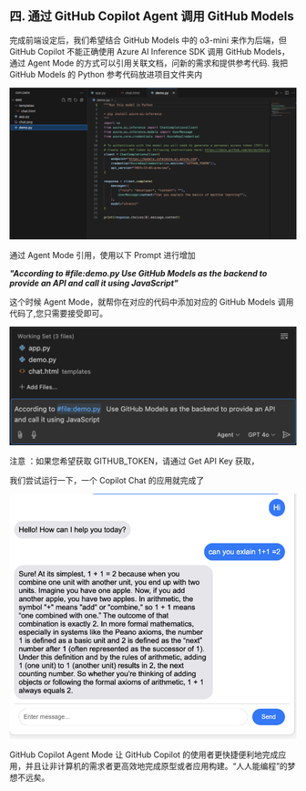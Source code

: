 ## **四. 通过 GitHub Copilot Agent 调用 GitHub Models**

完成前端设定后，我们希望结合 GitHub Models 中的 o3-mini 来作为后端，但 GitHub Copilot 不能正确使用 Azure AI Inference SDK 调用 GitHub Models，通过 Agent Mode 的方式可以引用关联文档，问新的需求和提供参考代码. 我把 GitHub Models 的 Python 参考代码放进项目文件夹内

![demo](../../imgs/02/demo.png)

通过 Agent Mode 引用，使用以下 Prompt 进行增加

***"According to #file:demo.py Use GitHub Models as the backend to provide an API and call it using JavaScript"***

这个时候 Agent Mode，就帮你在对应的代码中添加对应的 GitHub Models 调用代码了,您只需要接受即可。


![accept2](../../imgs/02/ghc_accept2.png)

注意 ：如果您希望获取 GITHUB_TOKEN，请通过 Get API Key 获取，

我们尝试运行一下，一个 Copilot Chat 的应用就完成了



![accept](../../imgs/02/ghc_result3.png)

GitHub Copilot Agent Mode 让 GitHub Copilot 的使用者更快捷便利地完成应用，并且让非计算机的需求者更高效地完成原型或者应用构建。“人人能编程”的梦想不远矣。